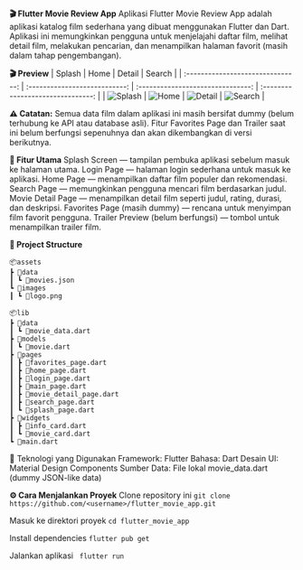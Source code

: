 **🎬 Flutter Movie Review App**
Aplikasi Flutter Movie Review App adalah aplikasi katalog film sederhana yang dibuat menggunakan Flutter dan Dart.
Aplikasi ini memungkinkan pengguna untuk menjelajahi daftar film, melihat detail film, melakukan pencarian, dan menampilkan halaman favorit (masih dalam tahap pengembangan).

**🎬 Preview**
|               Splash              |              Home             |               Detail              |               Search              |
| :-------------------------------: | :---------------------------: | :-------------------------------: | :-------------------------------: |
| ![Splash](screenshots/splash.png) | ![Home](screenshots/home.png) | ![Detail](screenshots/detail.png) | ![Search](screenshots/search.png) |


**⚠️ Catatan:**
Semua data film dalam aplikasi ini masih bersifat dummy (belum terhubung ke API atau database asli).
Fitur Favorites Page dan Trailer saat ini belum berfungsi sepenuhnya dan akan dikembangkan di versi berikutnya.

**🚀 Fitur Utama**
Splash Screen — tampilan pembuka aplikasi sebelum masuk ke halaman utama.
Login Page — halaman login sederhana untuk masuk ke aplikasi.
Home Page — menampilkan daftar film populer dan rekomendasi.
Search Page — memungkinkan pengguna mencari film berdasarkan judul.
Movie Detail Page — menampilkan detail film seperti judul, rating, durasi, dan deskripsi.
Favorites Page (masih dummy) — rencana untuk menyimpan film favorit pengguna.
Trailer Preview (belum berfungsi) — tombol untuk menampilkan trailer film.

**🧩 Project Structure**
```
📦assets
┣ 📂data
┃ ┗ 📜movies.json
┗ 📂images
┃ ┗ 📜logo.png

📦lib
┣ 📂data
┃ ┗ 📜movie_data.dart
┣ 📂models
┃ ┗ 📜movie.dart
┣ 📂pages
┃ ┣ 📜favorites_page.dart
┃ ┣ 📜home_page.dart
┃ ┣ 📜login_page.dart
┃ ┣ 📜main_page.dart
┃ ┣ 📜movie_detail_page.dart
┃ ┣ 📜search_page.dart
┃ ┗ 📜splash_page.dart
┣ 📂widgets
┃ ┣ 📜info_card.dart
┃ ┗ 📜movie_card.dart
┗ 📜main.dart

```

 🧠 Teknologi yang Digunakan
Framework: Flutter
Bahasa: Dart
Desain UI: Material Design Components
Sumber Data: File lokal movie_data.dart (dummy JSON-like data)

**⚙️ Cara Menjalankan Proyek**
Clone repository ini
``` git clone https://github.com/<username>/flutter_movie_app.git ```

Masuk ke direktori proyek
``` cd flutter_movie_app ```

Install dependencies
``` flutter pub get ```

Jalankan aplikasi
``` flutter run```
